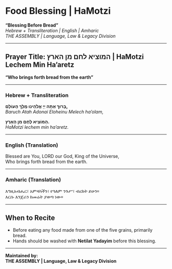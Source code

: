 
# Food Blessing | HaMotzi  
**“Blessing Before Bread”**  
*Hebrew + Transliteration | English | Amharic*  
*THE ASSEMBLY | Language, Law & Legacy Division*

---

## Prayer Title: המוציא לחם מן הארץ | HaMotzi Lechem Min Ha’aretz  
**“Who brings forth bread from the earth”**

---

### Hebrew + Transliteration

**בָּרוּךְ אַתָּה יְיָ אֱלֹהֵינוּ מֶלֶךְ הָעוֹלָם,**  
*Baruch Atah Adonai Eloheinu Melech ha’olam,*  

**הַמּוֹצִיא לֶחֶם מִן הָאָרֶץ.**  
*HaMotzi lechem min ha’aretz.*

---

### English (Translation)

Blessed are You, LORD our God, King of the Universe,  
Who brings forth bread from the earth.

---

### Amharic (Translation)

እግዚአብሔር፣ አምላካችን፣ የዓለም ንጉሥ፣ ብረከት ይሁን።  
እርሱ እንጀራን ከመሬት ያወጣ ነው።

---

## When to Recite

- Before eating any food made from one of the five grains, primarily bread.
- Hands should be washed with **Netilat Yadayim** before this blessing.

---

**Maintained by:**  
**THE ASSEMBLY | Language, Law & Legacy Division**
